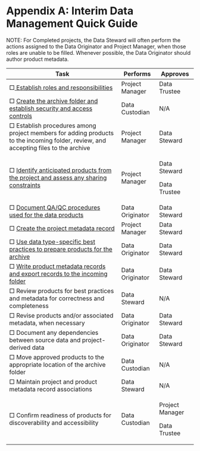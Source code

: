 # Appendix A: Interim Data Management Quick Guide

NOTE: For Completed projects, the Data Steward will often perform the actions assigned to the Data Originator and Project Manager, when those roles are unable to be filled. Whenever possible, the Data Originator should author product metadata.

| Task                                                                                                                                                                            | Performs        | Approves                                   |
| ------------------------------------------------------------------------------------------------------------------------------------------------------------------------------- | --------------- | ------------------------------------------ |
| □[ Establish roles and responsibilities](four-fundamental-activities-of-data-management/establish-roles-and-responsibilities.md)                                                | Project Manager | Data Trustee                               |
| □ [Create the archive folder and establish security and access controls](four-fundamental-activities-of-data-management/security-and-preservation.md)                           | Data Custodian  | N/A                                        |
| □ Establish procedures among project members for adding products to the incoming folder, review, and accepting files to the archive                                             | Project Manager | Data Steward                               |
| □ [Identify anticipated products from the project and assess any sharing constraints](background/definition-of-project-and-product-aka-data-resources.md)                       | Project Manager | <p>Data Steward </p><p>Data Trustee</p>    |
| □ [Document QA/QC procedures used for the data products](four-fundamental-activities-of-data-management/quality-management.md)                                                  | Data Originator | Data Steward                               |
| □ [Create the project metadata record](https://ak-region-dst.gitbook.io/alaska-region-mdeditor-interim-user-guide/project-entry-guidance)                                       | Project Manager | Data Steward                               |
| □ [Use data type-specific best practices to prepare products for the archive](acquire/file-organization-and-best-practices/best-practices-for-common-data-types/)               | Data Originator | Data Steward                               |
| □ [Write product metadata records and export records to the incoming folder](https://ak-region-dst.gitbook.io/alaska-region-mdeditor-interim-user-guide/product-entry-guidance) | Data Originator | Data Steward                               |
| □ Review products for best practices and metadata for correctness and completeness                                                                                              | Data Steward    | N/A                                        |
| □ Revise products and/or associated metadata, when necessary                                                                                                                    | Data Originator | Data Steward                               |
| □ Document any dependencies between source data and project-derived data                                                                                                        | Data Originator | Data Steward                               |
| □ Move approved products to the appropriate location of the archive folder                                                                                                      | Data Custodian  | N/A                                        |
| □ Maintain project and product metadata record associations                                                                                                                     | Data Steward    | N/A                                        |
| □ Confirm readiness of products for discoverability and accessibility                                                                                                           | Data Custodian  | <p>Project Manager </p><p>Data Trustee</p> |
